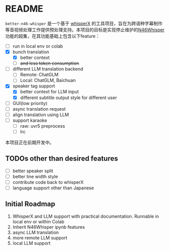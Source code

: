 # README

`better-n46-whisper` 是一个基于 [whisperX](https://github.com/m-bain/whisperX) 的工具项目，旨在为跨语种字幕制作等音视频处理工作提供预处理支持。本项目的目标是实现停止维护的[N46Whisper](https://github.com/Ayanaminn/N46Whisper)功能的超集，在其功能基础上包含以下feature：

- [ ] run in local env or colab
- [x] bunch translation
  - [x] better context
  - [ ] ~~and less token consumption~~
- [ ] different LLM translation backend
    - [ ] Remote: ChatGLM
    - [ ] Local: ChatGLM, Baichuan
- [x] speaker tag support
    - [x] better context for LLM input
    - [x] different subtitle output style for different user
- [ ] GUI(low priority)
- [ ] async translation request
- [ ] align translation using LLM
- [ ] support karaoke
  - [ ] raw: uvr5 preprocess
  - [ ] lrc

本项目正在前期开发中。

## TODOs other than desired features

- [ ] better speaker split
- [ ] better line width style
- [ ] contribute code back to whisperX
- [ ] language support other than Japanese

## Initial Roadmap

1. WhisperX and LLM support with practical documentation. Runnable in local env or within Colab
2. Inherit N46Whisper ipynb features
3. async LLM translation
4. more remote LLM support
5. local LLM support

